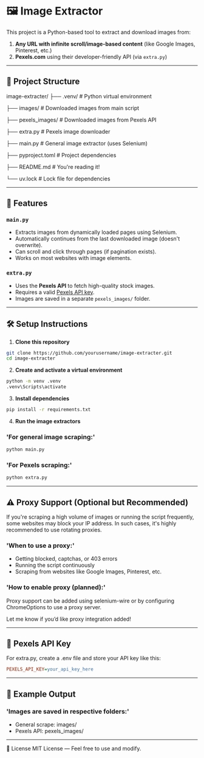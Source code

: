 # 🖼️ Image Extractor

This project is a Python-based tool to extract and download images from:

1. **Any URL with infinite scroll/image-based content** (like Google Images, Pinterest, etc.)
2. **Pexels.com** using their developer-friendly API (via `extra.py`)

---

## 📁 Project Structure
image-extracter/
├── .venv/ # Python virtual environment

├── images/ # Downloaded images from main script

├── pexels_images/ # Downloaded images from Pexels API

├── extra.py # Pexels image downloader

├── main.py # General image extractor (uses Selenium)

├── pyproject.toml # Project dependencies

├── README.md # You're reading it!

└── uv.lock # Lock file for dependencies


---

## 🚀 Features

### `main.py`
- Extracts images from dynamically loaded pages using Selenium.
- Automatically continues from the last downloaded image (doesn't overwrite).
- Can scroll and click through pages (if pagination exists).
- Works on most websites with image elements.

### `extra.py`
- Uses the **Pexels API** to fetch high-quality stock images.
- Requires a valid [Pexels API key](https://www.pexels.com/api/).
- Images are saved in a separate `pexels_images/` folder.

---

## 🛠️ Setup Instructions

1. **Clone this repository**
```bash
git clone https://github.com/yourusername/image-extracter.git
cd image-extracter
```

2. **Create and activate a virtual environment**
```bash
python -m venv .venv
.venv\Scripts\activate
```

3. **Install dependencies**
```bash
pip install -r requirements.txt
```

4. **Run the image extractors**

### 'For general image scraping:'
```bash
python main.py
```

### 'For Pexels scraping:'

```bash
python extra.py
```

---

## ⚠️ Proxy Support (Optional but Recommended)
If you're scraping a high volume of images or running the script frequently, some websites may block your IP address. In such cases, it's highly recommended to use rotating proxies.

### 'When to use a proxy:'
- Getting blocked, captchas, or 403 errors
- Running the script continuously
- Scraping from websites like Google Images, Pinterest, etc.

### 'How to enable proxy (planned):'
Proxy support can be added using selenium-wire or by configuring ChromeOptions to use a proxy server.

Let me know if you’d like proxy integration added!

---

## 🔑 Pexels API Key
For extra.py, create a .env file and store your API key like this:
```ini
PEXELS_API_KEY=your_api_key_here
```

---

## 📸 Example Output
### 'Images are saved in respective folders:'
- General scrape: images/
- Pexels API: pexels_images/

---

📃 License
MIT License — Feel free to use and modify.